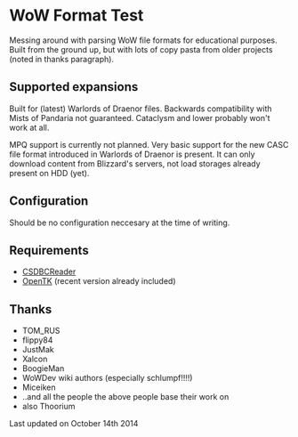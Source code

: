 # WoW Format Test
Messing around with parsing WoW file formats for educational purposes.
Built from the ground up, but with lots of copy pasta from older projects (noted in thanks paragraph).

## Supported expansions
Built for (latest) Warlords of Draenor files. Backwards compatibility with Mists of Pandaria not guaranteed. Cataclysm and lower probably won't work at all.

MPQ support is currently not planned. Very basic support for the new CASC file format introduced in Warlords of Draenor is present. It can only download content from Blizzard's servers, not load storages already present on HDD (yet).

## Configuration
Should be no configuration neccesary at the time of writing. 

## Requirements
- [CSDBCReader](http://marlamin.com/u/CSDBCReader.dll)
- [OpenTK](http://www.opentk.com/) (recent version already included)

## Thanks
- TOM_RUS
- flippy84
- JustMak
- Xalcon
- BoogieMan 
- WoWDev wiki authors (especially schlumpf!!!!)
- Miceiken
- ..and all the people the above people base their work on
- also Thoorium

Last updated on October 14th 2014
